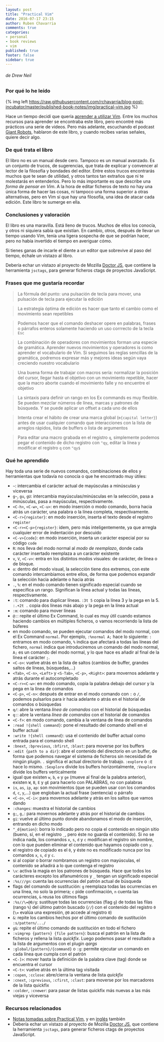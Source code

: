 ```yaml
---
layout: post
title: "Practical Vim"
date: 2016-07-17 23:15
author: Ruben Chavarria
comments: true
categories: 
- personal
- book reviews
- vim
published: true
footer: false
sidebar: true
---
```


###### de Drew Neil

### Por qué lo he leído

{% img left https://raw.githubusercontent.com/rchavarria/blog-post-incubator/master/published-book-notes/img/practical-vim.jpg %}

Hace un tiempo decidí que quería [aprender a utilizar Vim]. Entre los muchos
recursos para aprender se encontraba este libro, pero encontré más prácticos
una serie de videos. Pero más adelante, escuchando el podcast [Giant Robots],
hablaron de este libro, y cuando recibes varias señales, quiere decir algo.

<!-- more -->

### De qué trata el libro

El libro no es un manual desde cero. Tampoco es un manual avanzado. Es un
conjunto de trucos, de sugerencias, que trata de explicar y convencer al lector
de la filosofía y bondades del editor. Entre estos trucos encontrarás muchos
que te sean de utilidad, y otros tantos tan extraños que ni te molestarás en
entenderlos. Pero lo más importante es que describe una *forma de pensar en
Vim*. A la hora de editar ficheros de texto no hay una única forma de hacer las
cosas, ni tampoco una forma superior a otras alternativas, pero en Vim sí que
hay una filosofía, una idea de atacar cada edición. Este libro te sumerge en
ella.

### Conclusiones y valoración

El libro es una maravilla. Está lleno de trucos. Muchos de ellos los conocía, y
otros ni siquiera sabía que existían. En cambio, otros, después de llevar un
tiempo usando Vim, tenía una ligera sospecha de que se podrían hacer, pero no
había invertido el tiempo en averiguar cómo.

Si tienes ganas de incarle el diente a un editor que sobrevive al paso del
tiempo, échale un vistazo al libro.

Debería echar un vistazo al proyecto de Mozilla [Doctor JS], que contiene la
herramienta `jsctags`, para generar ficheros ctags de proyectos JavaScript.

### Frases que me gustaría recordar

> La fórmula del punto: una pulsación de tecla para mover, una pulsación de
> tecla para ejecutar la edición

<!-- -->

> La estrategia óptima de edición es hacer que tanto el cambio como el
> movimiento sean repetibles

<!-- -->

> Podemos hacer que el comando deshacer opere en palabras, frases o párrafos
> enteros solamente haciendo un uso corrrecto de la tecla `Esc`

<!-- -->

> La combinación de operadores con movimientos forman una especie de gramática.
> Aprender nuevos movimientos y operadores is como aprender el vocabulario de
> Vim. Si seguimos las reglas sencillas de la gramática, podremos expresar más
> y mejores ideas según vaya creciendo nuestro vocabulario

<!-- -->

> Una buena forma de trabajar con macros sería: normalizar la posición del
> cursor, llegar hasta el objetivo con un movimiento repetible, hacer que la
> macro aborte cuando el movimiento falle y no encuentre el objetivo

<!-- -->

> La sintaxis para definir un rango en los Ex commands es muy flexible. Se
> pueden mezclar números de línea, marcas y patrones de búsqueda. Y se puede
> aplicar un offset a cada uno de ellos

<!-- -->

> Intenta crear el hábito de crear una marca global (`m{capital letter}`) antes
> de usar cualquier comando que interacciones con la lista de arreglos rápidos,
> lista de buffers o lista de argumentos

<!-- -->

> Para editar una macro grabada en el registro `q`, simplemente podemos pegar
> el contenido de dicho registro con `"qy`, editar la línea y modificar el
> registro `q` con `"qy$`

### Qué he aprendido

Hay toda una serie de nuevos comandos, combinaciones de ellos y herramientas
que todavía no conocía o que he encontrado muy útiles:

- `~`: intercambia el carácter actual de mayúsculas a minúsculas y viceversa
- `g~`, `gu`, `gU`: intercambia mayúsculas/minúsculas en la selección, pasa a minúsculas, pasa a mayúsculas, respectivamente.
- `<C-h>`, `<C-w>`, `<C-u>`: en modo inserción o modo comando, borra hacia atrás un carácter, una palabra o la línea completa, respectivamente.
- `<C-r>{register}`: en modo inserción, inserta el texto desde el registro `register`
- `<C-r><C-p>{register}`: idem, pero más inteligentemente, ya que arregla cualquier error de indentación por descuido
- `<C-v>{code}`: en modo inserción, inserta un carácter especial por su código `code`
- `R`: nos lleva del modo normal al *modo de reemplazo*, donde cada carácter insertado reemplaza a un carácter existente
- `v`, `V`, `<C-v>`: entra en los distintos modos visuales: de carácter, de línea o de bloque.
- `o`: dentro del modo visual, la selección tiene dos extremos, con este comando intercambiamos entre ellos, de forma que podemos expandir la selección hacia adelante o hacia atrás
- `.`, `%`: en el modo comando tienen significado especial cuando se especifica un rango. Significan la línea actual y todas las líneas, respectivamente.
- `:t`: comando para duplicar líneas. `:3t 5` copia la línea 3 y la pega en la 5. `:.+2t .` copia dos líneas más abajo y la pega en la línea actual
- `:m`: comando para mover líneas
- `@:`: repite el último Ex Command, lo cual es muy útil cuando estamos haciendo cambios en múltiples ficheros, o vamos recorriendo la lista de búferes
- en modo comando, se pueden ejecutar comandos del modo normal, con el Ex Command `normal`. Por ejemplo, `:%normal A;` hace lo siguiente: `:` entramos en modo comando, `%` indica que afectará a todas las líneas del fichero, `normal` indica que introduciremos un comando del modo normal, `A;` es un comando del modo normal, y lo que hace es añadir al final de la línea el carácter `;`.
- `<C-o>`: vuelve atrás en la lista de saltos (cambios de buffer, grandes saltos de líneas, búsquedas,...)
- `<Tab>`, `<C-n>`, `<Left>` y `<S-Tab>`, `<C-p>`, `<Right>`: para movernos adelante y atrás durante el autocompletado
- `<C-r><C-w>`: en modo comando, copia la palabra debajo del cursor y la pega en la línea de comandos
- `<C-p>`, `<C-n>`: después de entrar en el modo comando con `:` o `/`, podemos pulsarlos para ir hacia adelante o atrás en el historial de comandos o búsquedas
- `q/`: abre la ventana *línea de comandos* con el historial de búsquedas
- `q:`: abre la ventana *línea de comandos* con el historial de comandos
- `<C-f>`: en modo comando, cambia a la ventana de línea de comandos
- `:read !{shell command}`: pone el resultado del comando shell en el buffer actual
- `:write !{shell command}`: usa el contenido del buffer actual como entrada para el comando shell
- `:bnext`, `:bprevious`, `:bfirst`, `:blast`: para moverse por los buffers
- `:edit {path to a dir}`: abre el contenido del directorio en un buffer, de forma que podemos navegar el sistema de ficheros sin necesidad de ningún plugin. `.` significa el actual directorio de trabajo. `:explore` o `:E` hace lo mismo. `:Sexplore` divide los buffers horizontalmente, `:Vexplore` divide los buffers verticalmente
- igual que existen `w`, `b`, `e` y `ge` (mueve al final de la palabra anterior), existen `W`, `B`, `E` y `gE` para hacerlo con PALABRAS, no con palabras
- `is`, `as`, `ip`, `ap`: son movimientos (que se pueden usar con los comandos `d`, `c`, `y`,...) que engloban la actual frase (sentencia) o párrafo
- `<C-o>`, `<C-i>`: para movernos adelante y atrás en los saltos que vamos dando
- `:changes`: muestra el historial de cambios
- `g;`, `g,`: para movernos adelante y atrás por el historial de cambios
- `gi`: vuelve al último punto donde abandonamos el modo de inserción, entrando en dicho modo
- `"_d{motion}`: borra lo indicado pero no copia el contenido en ningún sitio (bueno, sí, en el registro `_`, pero éste no guarda el contenido). Si no se indica nada, los comandos `x`, `s`, `d` y `c` modifican el registro sin nombre, con lo que pueden eliminar el contenido que hayamos copiado con `y`.
- el registro de copiado es el `0`, y éste no es modificado nunca por los comandos `x`, `s`, `d` y `c`.
- si al copiar o borrar nombramos un registro con mayúsculas, el contenido se añadirá a lo que contenga el registro
- `\v`: activa la magia en los patrones de búsqueda. Hace que todos los carácteres excepto los alfanuméricos y `_` tengan un significado especial
- `:%s///gn`: cuenta las ocurrencias del patrón actual de búsqueda
- flags del comando de sustitución: `g` reemplaza todas las ocurrencias en una línea, no solo la primera; `c` pide confirmación, `n` cuenta las ocurrencias, `&` reusa los últimos flags 
- `:%s//\=@0/g`: sustituye todas las ocurrencias (flag `g`) de todas las filas (rango `%`) del último patrón buscado (`//`) con el contenido del registro `0` (`\=` evalúa una expresión, `@0` accede al registro `0`)
- `&`: repite los cambios hechos por el último comando de sustitución `:s/pattern/.../`
- `g&`: repite el último comando de sustitución en todo el fichero
- `:vimgrep {pattern} {file pattern}`: busca el patrón en la lista de ficheros y rellena la lista *quickfix*. Luego podemos pasar el resultado a la lista de argumentos con el plugin *qargs*
- `:global/{pattern}/{command}` o `:g`: permite ejecutar un comando en cada línea que cumpla con el patrón
- `<C-]>`: mover hasta la definición de la palabra clave (tag) donde se encuentra el cursor
- `<C-t>`: vuelve atrás en la última tag visitada
- `:copen`, `:cclose`: abre/cierra la ventana de lista *quickfix*
- `:cnext`, `:cprevious`, `:cfirst`, `:clast`: para moverse por los marcadores de la lista quickfix
- `:colder`, `:cnewer`: para pasar de listas quickfix más nuevas a las más viejas y viceversa

### Recursos relacionados

- [Notas tomadas sobre Practical Vim], y en [inglés] también
- Debería echar un vistazo al proyecto de Mozilla [Doctor JS], que contiene la
  herramienta `jsctags`, para generar ficheros ctags de proyectos JavaScript.

[Notas tomadas sobre Practical Vim]: https://github.com/rchavarria/blog-post-incubator/blob/master/published-book-notes/practical-vim-by-drew-neil.markdown
[inglés]: https://github.com/rchavarria/blog-post-incubator/blob/master/published-book-notes/practical-vim-by-drew-neil.en.markdown
[Doctor JS]: https://github.com/mozilla/doctorjs
[aprender a utilizar Vim]: http://rchavarria.github.io/blog/2014/10/11/aprendiendo-vim/
[Giant Robots]: http://giantrobots.fm/

